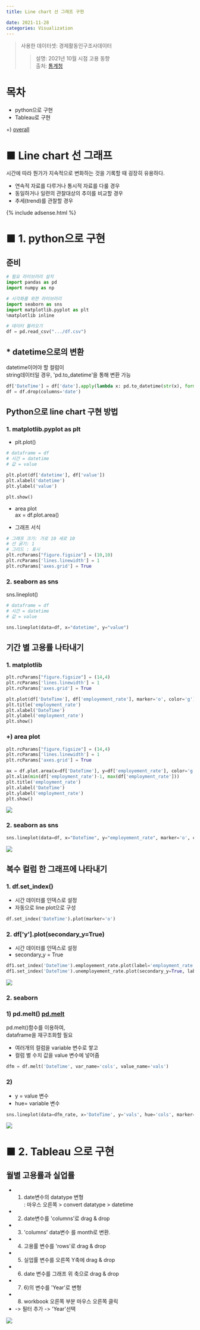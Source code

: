```yaml
---
title: Line chart 선 그래프 구현

date: 2021-11-28
categories: Visualization
---
```


> 사용한 데이터셋: 경제활동인구조사데이터<br>
>> 설명: 2021년 10월 시점 고용 동향<br>
>> 출처: [통계청](http://kostat.go.kr/portal/korea/kor_nw/1/3/2/index.board)

# 목차
- python으로 구현
- Tableau로 구현

+)  [overall](https://tododata101.github.io/visualization/%EB%8D%B0%EC%9D%B4%ED%84%B0%EA%B0%80%EC%8B%9C%ED%99%94Overall/)


# ■ Line chart 선 그래프
시간에 따라 뭔가가 지속적으로 변화하는 것을 기록할 때 굉장히 유용하다.<br>
- 연속적 자료를 다루거나 통시적 자료를 다룰 경우
- 동일하거나 일련의 관찰대상의 추이를 비교할 경우
- 추세(trend)를 관찰할 경우

{% include adsense.html %}

# ■ 1. python으로 구현
## 준비
```python
# 필요 라이브러리 설치
import pandas as pd
import numpy as np

# 시각화를 위한 라이브러리
import seaborn as sns
import matplotlib.pyplot as plt
%matplotlib inline

# 데이터 불러오기
df = pd.read_csv(".../df.csv")
```
## * datetime으로의 변환
datetime이어야 할 컬럼이<br>
string데이터일 경우,
'pd.to_datetime'을 통해 변환 가능

```python
df['DateTime'] = df['date'].apply(lambda x: pd.to_datetime(str(x), format='%Y.%m'))
df = df.drop(columns='date')
```

## Python으로 line chart 구현 방법

### 1. matplotlib.pyplot as plt 
- plt.plot()<br>

```python
# dataframe = df
# 시간 = datetime
# 값 = value

plt.plot(df['datetime'], df['value'])
plt.xlabel('datetime')
plt.ylabel('value')

plt.show()
```
- area plot<br>
ax = df.plot.area()


- 그래프 서식
```python
# 그래프 크기: 가로 10 세로 10
# 선 굵기: 1
# 그리드 : 표시
plt.rcParams["figure.figsize"] = (10,10)
plt.rcParams['lines.linewidth'] = 1
plt.rcParams['axes.grid'] = True 
```


### 2. seaborn as sns
sns.lineplot()
```python
# dataframe = df
# 시간 = datetime
# 값 = value

sns.lineplot(data=df, x="datetime", y="value")
```

## 기간 별 고용률 나타내기

### 1. matplotlib 
```python
plt.rcParams["figure.figsize"] = (14,4)
plt.rcParams['lines.linewidth'] = 1
plt.rcParams['axes.grid'] = True 

plt.plot(df['DateTime'], df['employement_rate'], marker='o', color='g')
plt.title('employment_rate')
plt.xlabel('DateTime')
plt.ylabel('employment_rate')
plt.show()
```
### +) area plot

```python
plt.rcParams["figure.figsize"] = (14,4)
plt.rcParams['lines.linewidth'] = 1
plt.rcParams['axes.grid'] = True 

ax = df.plot.area(x=df['DateTime'], y=df['employement_rate'], color='g')
plt.xlim(min(df['employment_rate')-1, max(df['employment_rate']))
plt.title('employment_rate')
plt.xlabel('DateTime')
plt.ylabel('employment_rate')
plt.show()
```

<img src="https://raw.githubusercontent.com/tododata101/tododata101.github.io/master/_posts/beforepost/area_chart.png">

### 2. seaborn as sns
```python
sns.lineplot(data=df, x="DateTime", y="employement_rate", marker='o', color='g')
```
<img src="https://raw.githubusercontent.com/tododata101/tododata101.github.io/master/_posts/beforepost/employement_rate.png">   

## 복수 컬럼 한 그래프에 나타내기

### 1. df.set_index()
- 시간 데이터를 인덱스로 설정<br>
- 자동으로 line plot으로 구성

```python
df.set_index('DateTime').plot(marker='o')
```

### 2. df['y'].plot(secondary_y=True)
- 시간 데이터를 인덱스로 설정<br>
- secondary_y = True

```python
df1.set_index('DateTime').employement_rate.plot(label='employment_rate', legend=True, color='g', marker='o')
df1.set_index('DateTime').unemployement_rate.plot(secondary_y=True, label='unemployment_rate', legend=True, color='b', marker='*')
```

<img src = "https://raw.githubusercontent.com/tododata101/tododata101.github.io/master/_posts/beforepost/muliple_ysis.png" >

### 2. seaborn
### 1)  pd.melt() [pd.melt](https://pandas.pydata.org/docs/reference/api/pandas.melt.html)
pd.melt()함수를 이용하여, <br>
dataframe을 재구조화할 필요

- 여러개의 컬럼을 variable 변수로 쌓고
- 컬럼 별 수치 값을 value 변수에 넣어줌
```python
dfm = df.melt('DateTime', var_name='cols', value_name='vals')
```

### 2)
- y = value 변수
- hue= variable 변수
```python
sns.lineplot(data=dfm_rate, x='DateTime', y='vals', hue='cols', marker='o')
```
<img src="https://raw.githubusercontent.com/tododata101/tododata101.github.io/master/_posts/beforepost/multiple_line.png">

# ■ 2. Tableau 으로 구현

## 월별 고용률과 실업률

- 1) date변수의 datatype 변형<br>
  : 마우스 오른쪽 > convert datatype > datetime
- 2) date변수를 'columns'로 drag & drop
- 3) 'columns' data변수 를 month로 변환.
- 4) 고용률 변수를 'rows'로 drag & drop
- 5) 실업률 변수를 오른쪽 Y축에 drag & drop
- 6) date 변수를 그래프 위 축으로 drag & drop
- 7) 6)의 변수를 'Year'로 변형
- 8) workbook 오른쪽 부분 마우스 오른쪽 클릭<br>
-   -> 필터 추가 -> 'Year'선택

<img src = "https://raw.githubusercontent.com/tododata101/tododata101.github.io/master/_posts/beforepost/tb_multiple_yaxis_filter.png" >



